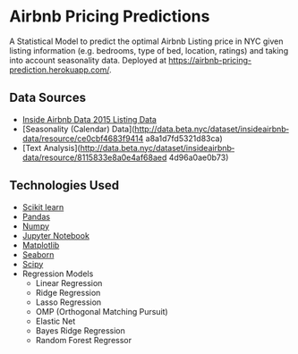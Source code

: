 # Airbnb Pricing Predictions

A Statistical Model to predict the optimal Airbnb Listing price in NYC given listing information (e.g. bedrooms, type of bed, location, ratings) and taking into account seasonality data. Deployed at https://airbnb-pricing-prediction.herokuapp.com/.

## Data Sources
- [Inside Airbnb Data 2015 Listing Data](http://data.beta.nyc/dataset/inside­airbnb­data/resource/9d64399b­36d6­40a9­b0bb­f26ae0d9c53f)
- [Seasonality (Calendar) Data](http://data.beta.nyc/dataset/inside­airbnb­data/resource/ce0cbf46­83f9­414 a­8a1d­7fd5321d83ca)
- [Text Analysis](http://data.beta.nyc/dataset/inside­airbnb­data/resource/8115833e­8a0e­4af6­8aed ­4d96a0ae0b73)

## Technologies Used
- [Scikit learn](http://scikit-learn.org/stable)
- [Pandas](http://pandas.pydata.org/)
- [Numpy](http://www.numpy.org/)
- [Jupyter Notebook](http://jupyter.org/)
- [Matplotlib](http://matplotlib.org/)
- [Seaborn](http://seaborn.pydata.org/)
- [Scipy](https://www.scipy.org/)
- Regression Models
	+ Linear Regression
	+ Ridge Regression
	+ Lasso Regression
	+ OMP (Orthogonal Matching Pursuit)
	+ Elastic Net
	+ Bayes Ridge Regression
	+ Random Forest Regressor
